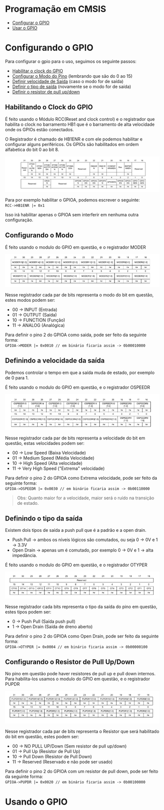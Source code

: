 # Programação em CMSIS 

- [Configurar o GPIO](#Configurando-o-GPIO)
- [Usar o GPIO](#Usando-o-GPIO)

# Configurando o GPIO

Para configurar o gpio para o uso, seguimos os seguinte passos:

- [Habilitar o clock do GPIO](#Habilitando-o-Clock-do-GPIO)
- [Configurar o Modo do Pino](#Configurando-o-Modo) (lembrando que são do 0 ao 15)
- [Definir velocidade de Saída](#Definindo-a-velocidade-da-saída) (caso o modo for de saída)
- [Definir o tipo de saída](#Definindo-o-tipo-da-saída) (novamente se o modo for de saída)
- [Definir o resistor de pull up/down](#Configurando-o-Resistor-de-Pull-Up/Down)

## Habilitando o Clock do GPIO

É feito usando o Módulo RCC(Reset and clock control) e o registrador que habilita o clock
no barramento HB1 que é o barramento de alta velocidade onde os GPIOs estão conectados.

O Registrador é chamado de HB1ENR e com ele podemos habilitar e configurar alguns periféricos.
Os GPIOs são habilitados em ordem alfabetica do bit 0 ao bit 8.

![HB1ENR](../imagens/HB1ENR.PNG)

Para por exemplo habilitar o GPIOA, podemos escrever o seguinte:  
`RCC->HB1ENR |= 0x1`

Isso irá habilitar apenas o GPIOA sem interferir em nenhuma outra configuração.

## Configurando o Modo

É feito usando o modulo do GPIO em questão, e o registrador MODER

![MODER](../imagens/MODER.PNG)

Nesse registrador cada par de bits representa o modo do bit em questão, estes modos
podem ser:

- 00 -> INPUT (Entrada)
- 01 -> OUTPUT (Saída)
- 10 -> FUNCTION (Função)
- 11 -> ANALOG (Analógica)

Para definir o pino 2 do GPIOA como saida, pode ser feito da seguinte forma:  
`GPIOA->MODER |= 0x0010 // em binário ficaria assim -> 0b00010000`

## Definindo a velocidade da saída

Podemos controlar o tempo em que a saída muda de estado, por exemplo de 0 para 1.

É feito usando o modulo do GPIO em questão, e o registrador OSPEEDR

![OSPEEDR](../imagens/OSPEEDR.PNG)

Nesse registrador cada par de bits representa a velocidade do bit em questão, estas velocidades
podem ser:

- 00 -> Low Speed (Baixa Velocidade)
- 01 -> Medium Speed (Média Velocidade)
- 10 -> High Speed (Alta velocidade)
- 11 -> Very High Speed ("Extrema" velocidade)

Para definir o pino 2 do GPIOA como Extrema velocidade, pode ser feito da seguinte forma:  
`GPIOA->OSPEEDR |= 0x0030 // em binário ficaria assim -> 0b00110000`

> Obs: Quanto maior for a velocidade, maior será o ruído na transição de estado.

## Definindo o tipo da saída

Existem dois tipos de saída a push pull que é a padrão e a open drain. 

- Push Pull -> ambos os níveis lógicos são comutados, ou seja 0 -> 0V e 1 -> 3.3V
- Open Drain -> apenas um é comutado, por exemplo 0 -> 0V e 1 -> alta impedância.

É feito usando o modulo do GPIO em questão, e o registrador OTYPER

![OTYPER](../imagens/OTYPER.PNG)

Nesse registrador cada bits representa o tipo da saída do pino em questão, estes tipos
podem ser:

- 0 -> Push Pull (Saída push pull)
- 1 -> Open Drain (Saída de dreno aberto)


Para definir o pino 2 do GPIOA como Open Drain, pode ser feito da seguinte forma:  
`GPIOA->OTYPER |= 0x0004 // em binário ficaria assim -> 0b00000100`


## Configurando o Resistor de Pull Up/Down

No pino em questão pode haver resistores de pull up e pull down internos. Para habilita-los
usamos o modulo do GPIO em questão, e o registrador PUPDR

![PUPDR](../imagens/PUPDR.PNG)

Nesse registrador cada par de bits representa o Resistor que será habilitado do bit em questão, 
estes podem ser:

- 00 -> NO PULL UP/Down (Sem resistor de pull up/down)
- 01 -> Pull Up (Resistor de Pull Up)
- 10 -> Pull Down (Resistor de Pull Down)
- 11 -> Reserved (Reservado e não pode ser usado)

Para definir o pino 2 do GPIOA com um resistor de pull down, pode ser feito da seguinte forma:  
`GPIOA->PUPDR |= 0x0020 // em binário ficaria assim -> 0b00100000`

# Usando o GPIO
